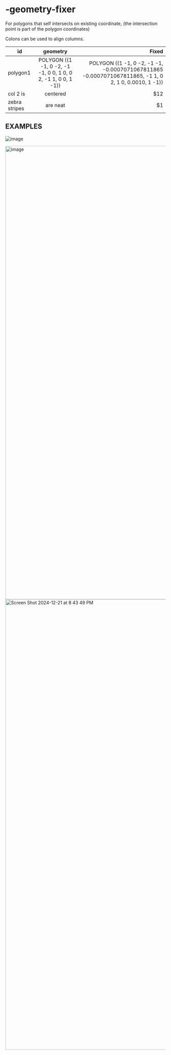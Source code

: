 # -geometry-fixer

For polygons that self intersects on existing coordinate, (the intersection point is part of the polygon coordinates)

Colons can be used to align columns.

| id            | geometry                                                | Fixed  |
| ------------- |:-------------------------------------------------------:| -----:|
| polygon1      | POLYGON ((1 -1, 0 -2, -1 -1, 0 0, 1 0, 0 2, -1 1, 0 0, 1 -1))   | POLYGON ((1 -1, 0 -2, -1 -1, -0.0007071067811865 -0.0007071067811865, -1 1, 0 2, 1 0, 0.0010, 1 -1)) |
| col 2 is      | centered      |   $12 |
| zebra stripes | are neat      |    $1 |



## EXAMPLES


![image](https://github.com/user-attachments/assets/fdc8344a-2dad-4442-915a-3d5c80a3dae7)

<img width="1423" alt="image" src="https://github.com/user-attachments/assets/591d4f39-de8b-47a8-b89a-3cec2c01b21b" />

<img width="1414" alt="Screen Shot 2024-12-21 at 8 43 49 PM" src="https://github.com/user-attachments/assets/7bc06ac3-7fe2-47e0-882d-2d4799bedbc2" />

